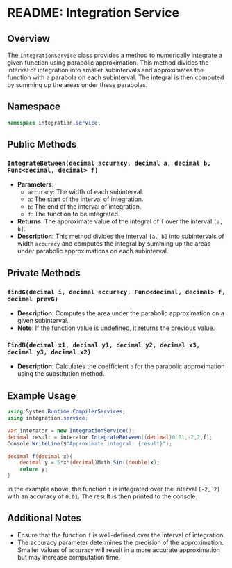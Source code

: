# README: Integration Service

## Overview

The `IntegrationService` class provides a method to numerically integrate a given function using parabolic approximation. This method divides the interval of integration into smaller subintervals and approximates the function with a parabola on each subinterval. The integral is then computed by summing up the areas under these parabolas.

## Namespace

```csharp
namespace integration.service;
```

## Public Methods

### `IntegrateBetween(decimal accuracy, decimal a, decimal b, Func<decimal, decimal> f)`

- **Parameters**:
  - `accuracy`: The width of each subinterval.
  - `a`: The start of the interval of integration.
  - `b`: The end of the interval of integration.
  - `f`: The function to be integrated.
- **Returns**: The approximate value of the integral of `f` over the interval `[a, b]`.
- **Description**: This method divides the interval `[a, b]` into subintervals of width `accuracy` and computes the integral by summing up the areas under parabolic approximations on each subinterval.

## Private Methods

### `findG(decimal i, decimal accuracy, Func<decimal, decimal> f, decimal prevG)`

- **Description**: Computes the area under the parabolic approximation on a given subinterval.
- **Note**: If the function value is undefined, it returns the previous value.

### `FindB(decimal x1, decimal y1, decimal y2, decimal x3, decimal y3, decimal x2)`

- **Description**: Calculates the coefficient `b` for the parabolic approximation using the substitution method.

## Example Usage

```csharp
using System.Runtime.CompilerServices;
using integration.service;

var interator = new IntegrationService();
decimal result = interator.IntegrateBetween((decimal)0.01,-2,2,f);
Console.WriteLine($"Approximate integral: {result}");

decimal f(decimal x){
    decimal y = 5*x*(decimal)Math.Sin((double)x);
    return y;
}
```

In the example above, the function `f` is integrated over the interval `[-2, 2]` with an accuracy of `0.01`. The result is then printed to the console.

## Additional Notes

- Ensure that the function `f` is well-defined over the interval of integration.
- The accuracy parameter determines the precision of the approximation. Smaller values of `accuracy` will result in a more accurate approximation but may increase computation time.
